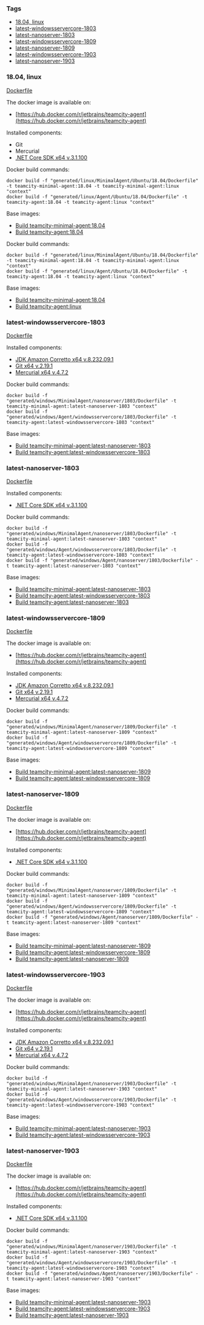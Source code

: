 ### Tags
- [18.04, linux](#1804-linux)
- [latest-windowsservercore-1803](#latest-windowsservercore-1803)
- [latest-nanoserver-1803](#latest-nanoserver-1803)
- [latest-windowsservercore-1809](#latest-windowsservercore-1809)
- [latest-nanoserver-1809](#latest-nanoserver-1809)
- [latest-windowsservercore-1903](#latest-windowsservercore-1903)
- [latest-nanoserver-1903](#latest-nanoserver-1903)

### 18.04, linux

[Dockerfile](linux/Agent/Ubuntu/18.04/Dockerfile)

The docker image is available on:
- [https://hub.docker.com/r/jetbrains/teamcity-agent](https://hub.docker.com/r/jetbrains/teamcity-agent)

Installed components:
- Git
- Mercurial
- [.NET Core SDK x64 v.3.1.100](https://dotnetcli.blob.core.windows.net/dotnet/Sdk/3.1.100/dotnet-sdk-3.1.100-linux-x64.tar.gz)

Docker build commands:
```
docker build -f "generated/linux/MinimalAgent/Ubuntu/18.04/Dockerfile" -t teamcity-minimal-agent:18.04 -t teamcity-minimal-agent:linux "context"
docker build -f "generated/linux/Agent/Ubuntu/18.04/Dockerfile" -t teamcity-agent:18.04 -t teamcity-agent:linux "context"
```

Base images:
- [Build teamcity-minimal-agent:18.04](teamcity-minimal-agent.md#1804-linux)
- [Build teamcity-agent:18.04](teamcity-agent.md#1804-linux)


Docker build commands:
```
docker build -f "generated/linux/MinimalAgent/Ubuntu/18.04/Dockerfile" -t teamcity-minimal-agent:18.04 -t teamcity-minimal-agent:linux "context"
docker build -f "generated/linux/Agent/Ubuntu/18.04/Dockerfile" -t teamcity-agent:18.04 -t teamcity-agent:linux "context"
```

Base images:
- [Build teamcity-minimal-agent:18.04](teamcity-minimal-agent.md#1804-linux)
- [Build teamcity-agent:linux](teamcity-agent.md#1804-linux)

### latest-windowsservercore-1803

[Dockerfile](windows/Agent/windowsservercore/1803/Dockerfile)

Installed components:
- [JDK Amazon Corretto x64 v.8.232.09.1](https://d3pxv6yz143wms.cloudfront.net/8.232.09.1/amazon-corretto-8.232.09.1-windows-x64-jdk.zip)
- [Git x64 v.2.19.1](https://github.com/git-for-windows/git/releases/download/v2.19.1.windows.1/MinGit-2.19.1-64-bit.zip)
- [Mercurial x64 v.4.7.2](https://bitbucket.org/tortoisehg/files/downloads/mercurial-4.7.2-x64.msi)

Docker build commands:
```
docker build -f "generated/windows/MinimalAgent/nanoserver/1803/Dockerfile" -t teamcity-minimal-agent:latest-nanoserver-1803 "context"
docker build -f "generated/windows/Agent/windowsservercore/1803/Dockerfile" -t teamcity-agent:latest-windowsservercore-1803 "context"
```

Base images:
- [Build teamcity-minimal-agent:latest-nanoserver-1803](teamcity-minimal-agent.md#latest-nanoserver-1803)
- [Build teamcity-agent:latest-windowsservercore-1803](teamcity-agent.md#latest-windowsservercore-1803)

### latest-nanoserver-1803

[Dockerfile](windows/Agent/nanoserver/1803/Dockerfile)

Installed components:
- [.NET Core SDK x64 v.3.1.100](https://dotnetcli.blob.core.windows.net/dotnet/Sdk/3.1.100/dotnet-sdk-3.1.100-win-x64.zip)

Docker build commands:
```
docker build -f "generated/windows/MinimalAgent/nanoserver/1803/Dockerfile" -t teamcity-minimal-agent:latest-nanoserver-1803 "context"
docker build -f "generated/windows/Agent/windowsservercore/1803/Dockerfile" -t teamcity-agent:latest-windowsservercore-1803 "context"
docker build -f "generated/windows/Agent/nanoserver/1803/Dockerfile" -t teamcity-agent:latest-nanoserver-1803 "context"
```

Base images:
- [Build teamcity-minimal-agent:latest-nanoserver-1803](teamcity-minimal-agent.md#latest-nanoserver-1803)
- [Build teamcity-agent:latest-windowsservercore-1803](teamcity-agent.md#latest-windowsservercore-1803)
- [Build teamcity-agent:latest-nanoserver-1803](teamcity-agent.md#latest-nanoserver-1803)

### latest-windowsservercore-1809

[Dockerfile](windows/Agent/windowsservercore/1809/Dockerfile)

The docker image is available on:
- [https://hub.docker.com/r/jetbrains/teamcity-agent](https://hub.docker.com/r/jetbrains/teamcity-agent)

Installed components:
- [JDK Amazon Corretto x64 v.8.232.09.1](https://d3pxv6yz143wms.cloudfront.net/8.232.09.1/amazon-corretto-8.232.09.1-windows-x64-jdk.zip)
- [Git x64 v.2.19.1](https://github.com/git-for-windows/git/releases/download/v2.19.1.windows.1/MinGit-2.19.1-64-bit.zip)
- [Mercurial x64 v.4.7.2](https://bitbucket.org/tortoisehg/files/downloads/mercurial-4.7.2-x64.msi)

Docker build commands:
```
docker build -f "generated/windows/MinimalAgent/nanoserver/1809/Dockerfile" -t teamcity-minimal-agent:latest-nanoserver-1809 "context"
docker build -f "generated/windows/Agent/windowsservercore/1809/Dockerfile" -t teamcity-agent:latest-windowsservercore-1809 "context"
```

Base images:
- [Build teamcity-minimal-agent:latest-nanoserver-1809](teamcity-minimal-agent.md#latest-nanoserver-1809)
- [Build teamcity-agent:latest-windowsservercore-1809](teamcity-agent.md#latest-windowsservercore-1809)

### latest-nanoserver-1809

[Dockerfile](windows/Agent/nanoserver/1809/Dockerfile)

The docker image is available on:
- [https://hub.docker.com/r/jetbrains/teamcity-agent](https://hub.docker.com/r/jetbrains/teamcity-agent)

Installed components:
- [.NET Core SDK x64 v.3.1.100](https://dotnetcli.blob.core.windows.net/dotnet/Sdk/3.1.100/dotnet-sdk-3.1.100-win-x64.zip)

Docker build commands:
```
docker build -f "generated/windows/MinimalAgent/nanoserver/1809/Dockerfile" -t teamcity-minimal-agent:latest-nanoserver-1809 "context"
docker build -f "generated/windows/Agent/windowsservercore/1809/Dockerfile" -t teamcity-agent:latest-windowsservercore-1809 "context"
docker build -f "generated/windows/Agent/nanoserver/1809/Dockerfile" -t teamcity-agent:latest-nanoserver-1809 "context"
```

Base images:
- [Build teamcity-minimal-agent:latest-nanoserver-1809](teamcity-minimal-agent.md#latest-nanoserver-1809)
- [Build teamcity-agent:latest-windowsservercore-1809](teamcity-agent.md#latest-windowsservercore-1809)
- [Build teamcity-agent:latest-nanoserver-1809](teamcity-agent.md#latest-nanoserver-1809)

### latest-windowsservercore-1903

[Dockerfile](windows/Agent/windowsservercore/1903/Dockerfile)

The docker image is available on:
- [https://hub.docker.com/r/jetbrains/teamcity-agent](https://hub.docker.com/r/jetbrains/teamcity-agent)

Installed components:
- [JDK Amazon Corretto x64 v.8.232.09.1](https://d3pxv6yz143wms.cloudfront.net/8.232.09.1/amazon-corretto-8.232.09.1-windows-x64-jdk.zip)
- [Git x64 v.2.19.1](https://github.com/git-for-windows/git/releases/download/v2.19.1.windows.1/MinGit-2.19.1-64-bit.zip)
- [Mercurial x64 v.4.7.2](https://bitbucket.org/tortoisehg/files/downloads/mercurial-4.7.2-x64.msi)

Docker build commands:
```
docker build -f "generated/windows/MinimalAgent/nanoserver/1903/Dockerfile" -t teamcity-minimal-agent:latest-nanoserver-1903 "context"
docker build -f "generated/windows/Agent/windowsservercore/1903/Dockerfile" -t teamcity-agent:latest-windowsservercore-1903 "context"
```

Base images:
- [Build teamcity-minimal-agent:latest-nanoserver-1903](teamcity-minimal-agent.md#latest-nanoserver-1903)
- [Build teamcity-agent:latest-windowsservercore-1903](teamcity-agent.md#latest-windowsservercore-1903)

### latest-nanoserver-1903

[Dockerfile](windows/Agent/nanoserver/1903/Dockerfile)

The docker image is available on:
- [https://hub.docker.com/r/jetbrains/teamcity-agent](https://hub.docker.com/r/jetbrains/teamcity-agent)

Installed components:
- [.NET Core SDK x64 v.3.1.100](https://dotnetcli.blob.core.windows.net/dotnet/Sdk/3.1.100/dotnet-sdk-3.1.100-win-x64.zip)

Docker build commands:
```
docker build -f "generated/windows/MinimalAgent/nanoserver/1903/Dockerfile" -t teamcity-minimal-agent:latest-nanoserver-1903 "context"
docker build -f "generated/windows/Agent/windowsservercore/1903/Dockerfile" -t teamcity-agent:latest-windowsservercore-1903 "context"
docker build -f "generated/windows/Agent/nanoserver/1903/Dockerfile" -t teamcity-agent:latest-nanoserver-1903 "context"
```

Base images:
- [Build teamcity-minimal-agent:latest-nanoserver-1903](teamcity-minimal-agent.md#latest-nanoserver-1903)
- [Build teamcity-agent:latest-windowsservercore-1903](teamcity-agent.md#latest-windowsservercore-1903)
- [Build teamcity-agent:latest-nanoserver-1903](teamcity-agent.md#latest-nanoserver-1903)

